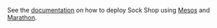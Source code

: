 See the [documentation](https://microservices-demo.github.io/deployment/mesos-marathon.html) on how to deploy Sock Shop using [Mesos](https://mesos.apache.org) and [Marathon](https://github.com/mesosphere/marathon).
